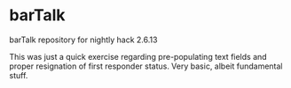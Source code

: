 barTalk
=======

barTalk repository for nightly hack 2.6.13

This was just a quick exercise regarding pre-populating text fields and proper resignation of first responder status.
Very basic, albeit fundamental stuff.
